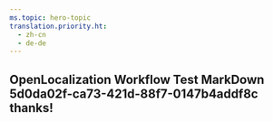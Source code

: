 ```yaml
---
ms.topic: hero-topic
translation.priority.ht: 
  - zh-cn
  - de-de
---
```

## OpenLocalization Workflow Test MarkDown 5d0da02f-ca73-421d-88f7-0147b4addf8c thanks!
